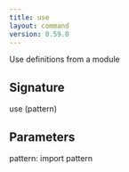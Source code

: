 ```yaml
---
title: use
layout: command
version: 0.59.0
---
```


Use definitions from a module

## Signature

use (pattern)

## Parameters

  pattern: import pattern

